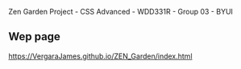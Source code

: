 Zen Garden Project - CSS Advanced - WDD331R - Group 03 - BYUI

## Wep page
https://VergaraJames.github.io/ZEN_Garden/index.html
